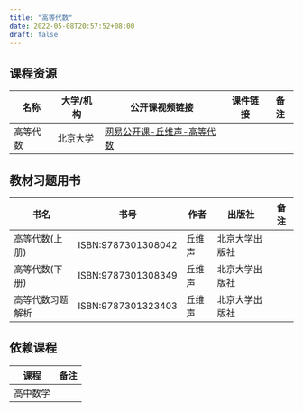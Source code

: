 ```yaml
---
title: "高等代数"
date: 2022-05-08T20:57:52+08:00
draft: false
---
```


## 课程资源
| 名称 | 大学/机构 | 公开课视频链接 | 课件链接 | 备注 |
| ---- | ---- | ---- | ---- | ---- |
| 高等代数 | 北京大学 | [网易公开课-丘维声-高等代数](https://open.163.com/newview/movie/courseintro?newurl=GEV1FPF61) | | |

## 教材习题用书
| 书名 | 书号 | 作者 | 出版社 | 备注 |
| ---- | ---- | ---- | ---- | ---- |
| 高等代数(上册) | ISBN:9787301308042 | 丘维声 | 北京大学出版社 | |
| 高等代数(下册) | ISBN:9787301308349 | 丘维声 | 北京大学出版社 | |
| 高等代数习题解析 | ISBN:9787301323403 | 丘维声 | 北京大学出版社 | |

## 依赖课程
| 课程 | 备注 |
| ---- | ---- |
| 高中数学 | |
